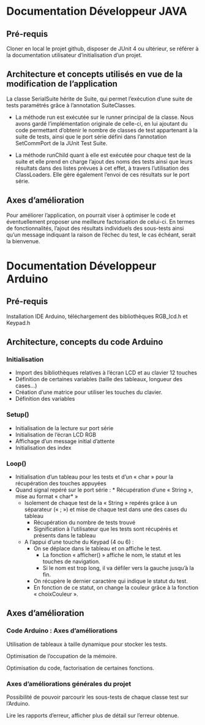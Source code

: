 # Documentation Développeur JAVA

## Pré-requis

Cloner en local le projet github, disposer de JUnit 4 ou ultérieur, se référer à la documentation utilisateur d’initialisation d’un projet.

## Architecture et concepts utilisés en vue de la modification de l’application

La classe SerialSuite hérite de Suite, qui permet l’exécution d’une suite de tests paramétrés grâce à l’annotation SuiteClasses.

* La méthode run est exécutée sur le runner principal de la classe.
Nous avons gardé l’implémentation originale de celle-ci, en lui ajoutant du code permettant d’obtenir le nombre de classes de test appartenant à la suite de tests, ainsi que le port série défini dans l’annotation SetCommPort de la JUnit Test Suite.

* La méthode runChild quant à elle est exécutée pour chaque test de la suite et elle prend en charge l’ajout des noms des tests ainsi que leurs résultats dans des listes prévues à cet effet, à travers l’utilisation des ClassLoaders.
Elle gère également l’envoi de ces résultats sur le port série.

## Axes d’amélioration

Pour améliorer l’application, on pourrait viser à optimiser le code et éventuellement proposer une meilleure factorisation de celui-ci. En termes de fonctionnalités, l’ajout des résultats individuels des sous-tests ainsi qu’un message indiquant la raison de l’échec du test, le cas échéant, serait la bienvenue.

# Documentation Développeur Arduino

## Pré-requis

Installation IDE Arduino, téléchargement des bibliothèques RGB_lcd.h et Keypad.h

## Architecture, concepts du code Arduino

### Initialisation

* Import des bibliothèques relatives à l’écran LCD et au clavier 12 touches
* Définition de certaines variables (taille des tableaux, longueur des cases…)
* Création d’une matrice pour utiliser les touches du clavier.
* Définition des variables

### Setup()

* Initialisation de la lecture sur port série
* Initialisation de l’écran LCD RGB
* Affichage d’un message initial d’attente 
* Initialisation des index

### Loop()

* Initialisation d’un tableau pour les tests et d’un « char » pour la récupération des touches appuyées
* Quand signal repéré sur le port série : 
		* Récupération d’une « String », mise au format « char* »
	* Isolement de chaque test de la « String » repérés grâce à un séparateur (« ; ») et mise de chaque test dans une des cases du tableau
		* Récupération du nombre de tests trouvé
		* Signification à l’utilisateur que les tests sont récupérés et présents dans le tableau
	* A l’appui d’une touche du Keypad (4 ou 6) :
		* On se déplace dans le tableau et on affiche le test.
			* La fonction « afficher() » affiche le nom, le statut et les touches de navigation.
			* Si le nom est trop long, il va défiler vers la gauche jusqu’à la fin.
		* On récupère le dernier caractère qui indique le statut du test.
		* En fonction de ce statut, on change la couleur grâce à la fonction « choixCouleur ».



## Axes d’amélioration

### Code Arduino : Axes d’améliorations

Utilisation de tableaux à taille dynamique pour stocker les tests.

Optimisation de l’occupation de la mémoire.

Optimisation du code, factorisation de certaines fonctions.

### Axes d’améliorations générales du projet

Possibilité de pouvoir parcourir les sous-tests de chaque classe test sur l’Arduino.

Lire les rapports d’erreur, afficher plus de détail sur l’erreur obtenue.
